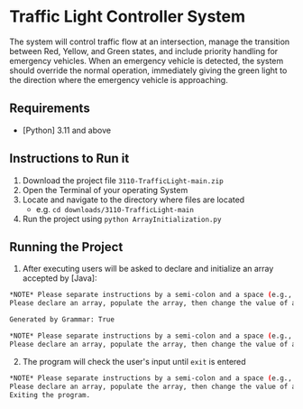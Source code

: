 # Traffic Light Controller System
The system will control traffic flow at an intersection, manage the transition between Red, Yellow, 
and Green states, and include priority handling for emergency vehicles. When an emergency vehicle is 
detected, the system should override the normal operation, immediately giving the green light to the
direction where the emergency vehicle is approaching.

## Requirements
* [Python] 3.11 and above

## Instructions to Run it
1. Download the project file `3110-TrafficLight-main.zip`
1. Open the Terminal of your operating System
1. Locate and navigate to the directory where files are located
    - e.g. `cd downloads/3110-TrafficLight-main`
1. Run the project using `python ArrayInitialization.py`

## Running the Project
1. After executing users will be asked to declare and initialize an array accepted by [Java]:
```bash
*NOTE* Please separate instructions by a semi-colon and a space (e.g., int arr[2]; arr = {1, 2}; arr[0] = 0).
Please declare an array, populate the array, then change the value of a random index (or type 'exit' to quit): int arr[5]; arr = {1, 2, 3, 4, 5}; arr[2] = 10;

Generated by Grammar: True

*NOTE* Please separate instructions by a semi-colon and a space (e.g., int arr[2]; arr = {1, 2}; arr[0] = 0).
Please declare an array, populate the array, then change the value of a random index (or type 'exit' to quit):
```
2. The program will check the user's input until `exit` is entered
```bash
*NOTE* Please separate instructions by a semi-colon and a space (e.g., int arr[2]; arr = {1, 2}; arr[0] = 0).
Please declare an array, populate the array, then change the value of a random index (or type 'exit' to quit): exit
Exiting the program.
```